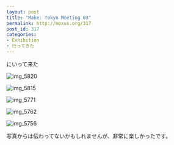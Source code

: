 ```yaml
---
layout: post
title: "Make: Tokyo Meeting 03"
permalink: http://moxus.org/317
post_id: 317
categories: 
- Exhibition
- 行ってきた
---
```


にいって来た


![img_5820](http://moxuse.org/wordpress/wp-content/uploads/2009/05/img_5820.jpg)


![img_5815](http://moxuse.org/wordpress/wp-content/uploads/2009/05/img_5815.jpg)


![img_5771](http://moxuse.org/wordpress/wp-content/uploads/2009/05/img_5771.jpg)


![img_5762](http://moxuse.org/wordpress/wp-content/uploads/2009/05/img_5762.jpg)


![img_5756](http://moxuse.org/wordpress/wp-content/uploads/2009/05/img_5756.jpg)

写真からは伝わってないかもしれませんが、非常に楽しかったです。